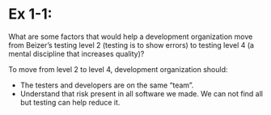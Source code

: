 # Ex 1-1: # 

What are some factors that would help a development organization move from Beizer’s testing level 2 (testing is to show errors) to testing level 4 (a mental discipline that increases quality)?

To move from level 2 to level 4, development organization should:
 
- The testers and developers are on the same “team”.
- Understand that risk present in all software we made. We can not find all but testing can help reduce it.
